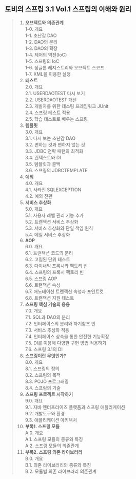 ## 토비의 스프링 3.1 Vol.1 스프링의 이해와 원리
> 1. **오브젝트와 의존관계**<br/>
1-0. 개요<br/>
1-1. 초난감 DAO<br/>
1-2. DAO의 분리<br/>
1-3. DAO의 확장<br/>
1-4. 제어의 역전(IoC)<br/>
1-5. 스프링의 IoC<br/>
1-6. 싱글톤 레지스트리와 오브젝트 스코프<br/>
1-7. XML을 이용한 설정<br/>
> 2. **테스트**<br/>
2.0. 개요<br/>
2.1. USERDAOTEST 다시 보기<br/>
2.2. USERDAOTEST 개선<br/>
2.3. 개발자를 위한 테스팅 프레임워크 JUnit<br/>
2.4. 스프링 테스트 적용<br/>
2.5. 학습 테스트로 배우는 스프링<br/>
> 3. **템플릿**<br/>
3.0. 개요<br/>
3.1. 다시 보는 초난감 DAO<br/>
3.2. 변하는 것과 변하지 않는 것<br/>
3.3. JDBC 전략 패턴의 최적화<br/>
3.4. 컨텍스트와 DI<br/>
3.5. 템플릿과 콜백<br/>
3.6. 스프링의 JDBCTEMPLATE<br/>
> 4. **예외**<br/>
4.0. 개요<br/>
4.1. 사라진 SQLEXCEPTION<br/>
4.2. 예외 전환<br/>
> 5. **서비스 추상화**<br/>
5.0. 개요<br/>
5.1. 사용자 레벨 관리 기능 추가<br/>
5.2. 트랜잭션 서비스 추상화<br/>
5.3. 서비스 추상화와 단일 책임 원칙<br/>
5.4. 메일 서비스 추상화<br/>
> 6. **AOP**<br/>
6.0. 개요<br/>
6.1. 트랜잭션 코드의 분리<br/>
6.2. 고립된 단위 테스트<br/>
6.3. 다이내믹 프록시와 팩토리 빈<br/>
6.4. 스프링의 프록시 팩토리 빈<br/>
6.5. 스프링 AOP<br/>
6.6. 트랜잭션 속성<br/>
6.7. 애노테이션 트랜잭션 속성과 포인트컷<br/>
6.8. 트랜잭션 지원 테스트<br/>
> 7. **스프링 핵심 기술의 응용**<br/>
7.0. 개요<br/>
7.1. SQL과 DAO의 분리<br/>
7.2. 인터페이스의 분리와 자기참조 빈<br/>
7.3. 서비스 추상화 적용<br/>
7.4. 인터페이스 상속을 통한 안전한 기능확장<br/>
7.5. DI를 이용해 다양한 구현 방법 적용하기<br/>
7.6. 스프링 3.1의 DI<br/>
> 8. **스프링이란 무엇인가?**<br/>
8.0. 개요<br/>
8.1. 스프링의 정의<br/>
8.2. 스프링의 목적<br/>
8.3. POJO 프로그래밍<br/>
8.4. 스프링의 기술<br/>
> 9. **스프링 프로젝트 시작하기**<br/>
9.0. 개요<br/>
9.1. 자바 엔터프라이즈 플랫폼과 스프링 애플리케이션<br/>
9.2. 개발도구와 환경<br/>
9.3. 애플리케이션 아키텍처<br/>
> 10. **부록1. 스프링 모듈**<br/>
A.0. 개요<br/>
A.1. 스프링 모듈의 종류와 특징<br/>
A.2. 스프링 모듈의 의존관계<br/>
> 11. **부록2. 스프링 의존 라이브러리**<br/>
B.0. 개요<br/>
B.1. 의존 라이브러리의 종류와 특징<br/>
B.2. 모듈별 의존 라이브러리 의존관계<br/>
<br/>